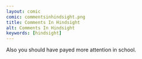 ```yaml
---
layout: comic
comic: commentsinhindsight.png
title: Comments In Hindsight
alt: Comments In Hindsight
keywords: [hindsight]
---
```


Also you should have payed more attention in school.